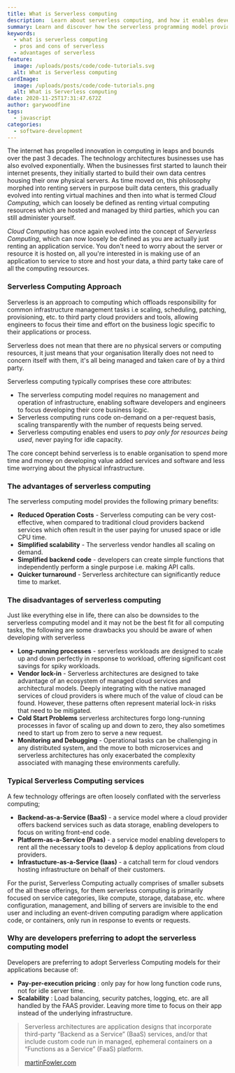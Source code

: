 ```yaml
---
title: What is Serverless computing
description:  Learn about serverless computing, and how it enables developers to focus on business problems, write and deploy code in a serverless architecture
summary: Learn and discover how the serverless programming model provides a simpler, more cost-effective way of developing and operating applications in the cloud.
keywords:
  - what is serverless computing
  - pros and cons of serverless
  - advantages of serverless
feature:
  image: /uploads/posts/code/code-tutorials.svg
  alt: What is Serverless computing
cardImage:
  image: /uploads/posts/code/code-tutorials.png
  alt: What is Serverless computing
date: 2020-11-25T17:31:47.672Z
author: garywoodfine
tags:
  - javascript
categories:
  - software-development
---
```

The internet has propelled innovation in computing in leaps and bounds over the past 3 decades.  The technology 
architectures businesses use has also evolved exponentially. When the businesses first started to launch their internet 
presents, they initially started to build their own data centres housing their onw physical servers.  As time moved on,
this philosophy morphed into renting servers in purpose built data centers, this gradually evolved into renting virtual 
machines and then into what is termed *Cloud Computing*, which can loosely be defined as renting virtual computing
resources which are hosted and managed by third parties, which you can still administer yourself.

*Cloud Computing* has once again evolved into the concept of *Serverless Computing*, which can now loosely be defined 
as you are actually just renting an application service. You don't need to worry about the server or resource it is 
hosted on, all you're interested in is making use of an application to service to store and host your data,  a third party
take care of all the computing resources.

### Serverless Computing Approach

Serverless is an approach to computing which offloads responsibility for common infrastructure management tasks i.e scaling, 
scheduling, patching, provisioning, etc. to third party cloud providers and tools, allowing engineers to focus their 
time and effort on the business logic specific to their applications or process.

Serverless does not mean that there are no physical servers or computing resources, it just means that your organisation
literally does not need to concern itself with them, it's all being managed and taken care of by a third party.

Serverless computing typically comprises these core attributes:

* The serverless computing model requires no management and operation of infrastructure, enabling software developers and
 engineers to focus developing their core business logic.
* Serverless computing runs code on-demand on a per-request basis, scaling transparently with the number of requests 
being served.
* Serverless computing enables end users to *pay only for resources being used*, never paying for idle capacity.

The core concept behind serverless is to enable organisation to spend more time and money on developing value added services
and software and less time worrying about the physical infrastructure.

### The advantages of serverless computing

The serverless computing model provides the following primary benefits:

* **Reduced Operation Costs** - Serverless computing can be very cost-effective, when compared to traditional cloud 
providers backend services which often result in the user paying for unused space or idle CPU time.
* **Simplified scalability** - The serverless vendor handles all scaling on demand.
* **Simplified backend code** - developers can create simple functions that independently perform a single purpose i.e.
 making API calls.
* **Quicker turnaround** - Serverless architecture can significantly reduce time to market.

### The disadvantages of serverless computing

Just like everything else in life, there can also be downsides to the serverless computing model and it may not be the 
best fit for all computing tasks, the following are some drawbacks you should be aware of when developing with serverless

* **Long-running processes** - serverless workloads are designed to scale up and down perfectly in response to workload, 
offering significant cost savings for spiky workloads.
* **Vendor lock-in** -  Serverless architectures are designed to take advantage of an ecosystem of managed cloud 
services and architectural models. Deeply integrating with the native managed services of cloud providers is where 
much of the value of cloud can be found. However, these patterns often represent material lock-in risks that need to 
be mitigated.
* **Cold Start Problems** serverless architectures forgo long-running processes in favor of scaling up and down to zero,
 they also sometimes need to start up from zero to serve a new request.
* **Monitoring and Debugging** - Operational tasks can be challenging in any distributed system, and the move to both microservices 
and serverless architectures has only exacerbated the complexity associated with managing these environments carefully.

### Typical Serverless Computing services

A few technology offerings are often loosely conflated with the serverless computing; 

* **Backend-as-a-Service (BaaS)**  - a service model where a cloud provider offers backend services such as data storage,
 enabling developers to focus on writing front-end code.
* **Platform-as-a-Service (Paas)** - a service model enabling developers to rent all the necessary tools to develop & deploy 
applications from cloud providers.
* **Infrastucture-as-a-Service (Iaas)** - a catchall term for cloud vendors hosting infrastructure on behalf of their 
customers.

For the purist, Serverless Computing actually comprises of smaller subsets of the all these offerings, for them serverless computing
 is primarily focused on service categories, like compute, storage, database, etc. where configuration, management, 
 and billing of servers are invisible to the end user and including an event-driven computing paradigm where application 
 code, or containers, only run in response to events or requests.

### Why are developers preferring to adopt the serverless computing model

Developers are preferring to adopt Serverless Computing models for their applications because of:

* **Pay-per-execution pricing** : only pay for how long function code runs, not for idle server time.
* **Scalability** : Load balancing, security patches, logging, etc. are all handled by the FAAS provider. Leaving more time 
to focus on their app instead of the underlying infrastructure.
> Serverless architectures are application designs that incorporate third-party “Backend as a Service” (BaaS) services,
> and/or that include custom code run in managed, ephemeral containers on a “Functions as a Service” (FaaS) platform.
> 
>[martinFowler.com](https://martinfowler.com/articles/serverless.html "Serverless Architectures | martinFowler.com")
